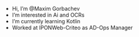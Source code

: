 - Hi, I’m @Maxim Gorbachev
- I’m interested in Ai and OCRs
- I’m currently learning Kotlin
- Worked at IPONWeb-Criteo as AD-Ops Manager

<!---
ustall/ustall is a ✨ special ✨ repository because its `README.md` (this file) appears on your GitHub profile.
You can click the Preview link to take a look at your changes.
--->
